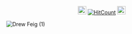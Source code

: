 
<div id="profile-views-badge" align="center">
 
<img src="https://emoji.discord.st/emojis/768b108d-274f-4f44-a634-8477b16efce7.gif" width="22">  [![HitCount](https://hits.dwyl.com/mehedi2091/Data-Extraction.svg?style=flat-square)](http://hits.dwyl.com/mehedi2091/Data-Extraction)  <img src="https://emoji.discord.st/emojis/768b108d-274f-4f44-a634-8477b16efce7.gif" width="22">
 
</div>



![Drew Feig (1)](https://github.com/user-attachments/assets/66e66b85-b30d-49a5-ae97-3f62f920c94c)
